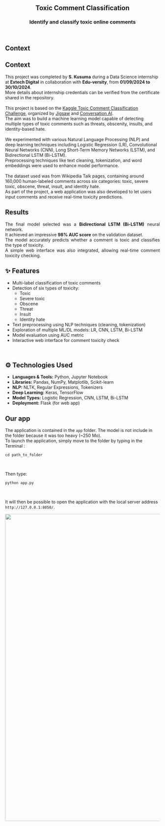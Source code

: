 <div align='center'><h2>Toxic Comment Classification </h2></div>

<div align='center'><h3>Identify and classify toxic online comments</h2></div>


<br>

## Context
## Context

This project was completed by <b>S. Kusuma</b> during a Data Science internship at <b>Extech Digital</b> in collaboration with <b>Edu-versity</b>, from <b>01/09/2024 to 30/10/2024</b>. <br>
More details about internship credentials can be verified from the certificate shared in the repository. <br>
<br>
This project is based on the <a href="https://www.kaggle.com/c/jigsaw-toxic-comment-classification-challenge/overview">Kaggle Toxic Comment Classification Challenge</a>, organized by <a href="https://jigsaw.google.com/">Jigsaw</a> and <a href="https://conversationai.github.io/">Conversation AI</a>. <br>
The aim was to build a machine learning model capable of detecting multiple types of toxic comments such as threats, obscenity, insults, and identity-based hate. <br>
<br>
We experimented with various Natural Language Processing (NLP) and deep learning techniques including Logistic Regression (LR), Convolutional Neural Networks (CNN), Long Short-Term Memory Networks (LSTM), and Bidirectional LSTM (Bi-LSTM). <br>
Preprocessing techniques like text cleaning, tokenization, and word embeddings were used to enhance model performance. <br>
<br>
The dataset used was from Wikipedia Talk pages, containing around 160,000 human-labeled comments across six categories: toxic, severe toxic, obscene, threat, insult, and identity hate. <br>
As part of the project, a web application was also developed to let users input comments and receive real-time toxicity predictions.
<br>

## Results

<div align='justify'>
The final model selected was a <b>Bidirectional LSTM (Bi-LSTM)</b> neural network. <br>
It achieved an impressive <b>98% AUC score</b> on the validation dataset. <br>
The model accurately predicts whether a comment is toxic and classifies the type of toxicity. <br>
A simple web interface was also integrated, allowing real-time comment toxicity checking. <br>
</div>

## ✨ Features

<ul>
  <li>Multi-label classification of toxic comments</li>
  <li>Detection of six types of toxicity:
    <ul>
      <li>Toxic</li>
      <li>Severe toxic</li>
      <li>Obscene</li>
      <li>Threat</li>
      <li>Insult</li>
      <li>Identity hate</li>
    </ul>
  </li>
  <li>Text preprocessing using NLP techniques (cleaning, tokenization)</li>
  <li>Exploration of multiple ML/DL models: LR, CNN, LSTM, Bi-LSTM</li>
  <li>Model evaluation using AUC metric</li>
  <li>Interactive web interface for comment toxicity check</li>
</ul>

<br>

## ⚙️ Technologies Used

<ul>
  <li><b>Languages & Tools:</b> Python, Jupyter Notebook</li>
  <li><b>Libraries:</b> Pandas, NumPy, Matplotlib, Scikit-learn</li>
  <li><b>NLP:</b> NLTK, Regular Expressions, Tokenizers</li>
  <li><b>Deep Learning:</b> Keras, TensorFlow</li>
  <li><b>Model Types:</b> Logistic Regression, CNN, LSTM, Bi-LSTM</li>
  <li><b>Deployment:</b> Flask (for web app)</li>
</ul>


## Our app

The application is contained in the ```app``` folder. The model is not include in the folder because it was too heavy (~250 Mo). <br>
To launch the application, simply move to the folder by typing in the Terminal :<br>

```python 
cd path_to_folder
``` 
<br>

Then type: <br>

```python 
python app.py
``` 
<br>

It will then be possible to open the application with the local server address ```http://127.0.0.1:8050/```. <br>

<p align="center">
  <img src="app.gif" width="1000"/>
</p>





